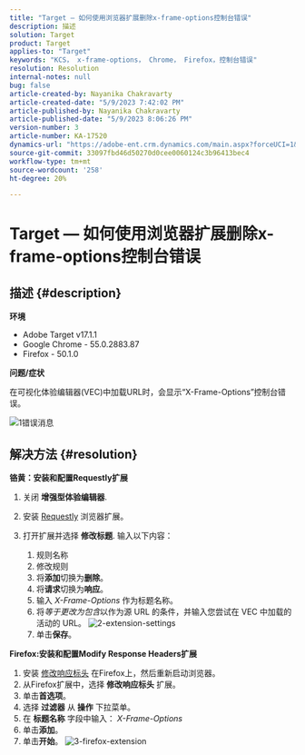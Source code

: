 ```yaml
---
title: "Target — 如何使用浏览器扩展删除x-frame-options控制台错误"
description: 描述
solution: Target
product: Target
applies-to: "Target"
keywords: "KCS， x-frame-options， Chrome， Firefox，控制台错误"
resolution: Resolution
internal-notes: null
bug: false
article-created-by: Nayanika Chakravarty
article-created-date: "5/9/2023 7:42:02 PM"
article-published-by: Nayanika Chakravarty
article-published-date: "5/9/2023 8:06:26 PM"
version-number: 3
article-number: KA-17520
dynamics-url: "https://adobe-ent.crm.dynamics.com/main.aspx?forceUCI=1&pagetype=entityrecord&etn=knowledgearticle&id=dde4a48e-a1ee-ed11-8849-6045bd006b4b"
source-git-commit: 33097fbd46d50270d0cee0060124c3b96413bec4
workflow-type: tm+mt
source-wordcount: '258'
ht-degree: 20%

---
```


# Target — 如何使用浏览器扩展删除x-frame-options控制台错误

## 描述 {#description}


<b>环境</b>

- Adobe Target v17.1.1
- Google Chrome - 55.0.2883.87
- Firefox - 50.1.0


<b>问题/症状</b>

在可视化体验编辑器(VEC)中加载URL时，会显示“X-Frame-Options”控制台错误。

![1错误消息](https://helpx.adobe.com/content/dam/help/en/target/kb/how-to-use-a-browser-extension-to-remove-x-frame-options-console/jcr%3acontent/main-pars/image/1-errormessage.jpg "1错误消息")


## 解决方法 {#resolution}


<b>铬黄：安装和配置Requestly扩展</b>

1. 关闭 <b>增强型体验编辑器</b>.
2. 安装 [Requestly](https://chrome.google.com/webstore/detail/requestly/mdnleldcmiljblolnjhpnblkcekpdkpa?hl=en) 浏览器扩展。
3. 打开扩展并选择 <b>修改标题</b>. 输入以下内容：

   1. 规则名称
   2. 修改规则
   3. 将<b>添加</b>切换为<b>删除</b>。
   4. 将<b>请求</b>切换为<b>响应</b>。
   5. 输入 *X-Frame-Options* 作为标题名称。
   6. 将&#x200B;*等于更改为包含*以作为源 URL 的条件，并输入您尝试在 VEC 中加载的活动的 URL。
      ![2-extension-settings](https://helpx.adobe.com/content/dam/help/en/target/kb/how-to-use-a-browser-extension-to-remove-x-frame-options-console/jcr%3acontent/main-pars/procedure/proc_par/step_2/step_par/image/2-extension-settings.png "2-extension-settings")
   7. 单击<b>保存</b>。


<b>Firefox:安装和配置Modify Response Headers扩展</b>

1. 安装 [修改响应标头](https://addons.mozilla.org/en-US/firefox/addon/modheader-firefox/) 在Firefox上，然后重新启动浏览器。
2. 从Firefox扩展中，选择 <b>修改响应标头</b> 扩展。
3. 单击<b>首选项</b>。
4. 选择 <b>过滤器</b> 从 <b>操作</b> 下拉菜单。
5. 在 <b>标题名称</b> 字段中输入： *X-Frame-Options*
6. 单击<b>添加</b>。
7. 单击<b>开始</b>。
   ![3-firefox-extension](https://helpx.adobe.com/content/dam/help/en/target/kb/how-to-use-a-browser-extension-to-remove-x-frame-options-console/jcr%3acontent/main-pars/procedure_1532616470/proc_par/step_1817832849/step_par/image/3-firefox-extension.png "3-firefox-extension")

